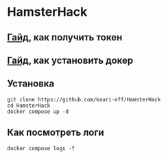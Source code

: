 # HamsterHack
## [Гайд](./guide/), как получить токен
## [Гайд](https://docs.docker.com/get-docker/), как установить докер
## Установка
```
git clone https://github.com/kauri-off/HamsterHack
cd HamsterHack
docker compose up -d
```
## Как посмотреть логи
```
docker compose logs -f
```
